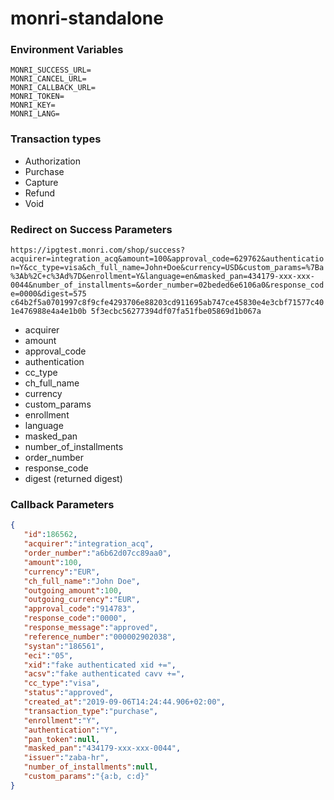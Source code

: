 # monri-standalone

### Environment Variables

```
MONRI_SUCCESS_URL=
MONRI_CANCEL_URL=
MONRI_CALLBACK_URL=
MONRI_TOKEN=
MONRI_KEY=
MONRI_LANG=
```

### Transaction types

* Authorization
* Purchase
* Capture
* Refund
* Void


### Redirect on Success Parameters

`https://ipgtest.monri.com/shop/success?acquirer=integration_acq&amount=100&approval_code=629762&authentication=Y&cc_type=visa&ch_full_name=John+Doe&currency=USD&custom_params=%7Ba%3Ab%2C+c%3Ad%7D&enrollment=Y&language=en&masked_pan=434179-xxx-xxx-0044&number_of_installments=&order_number=02beded6e6106a0&response_code=0000&digest=575 c64b2f5a0701997c8f9cfe4293706e88203cd911695ab747ce45830e4e3cbf71577c401e476988e4a4e1b0b 5f3ecbc56277394df07fa51fbe05869d1b067a`

* acquirer
* amount
* approval_code
* authentication
* cc_type
* ch_full_name
* currency
* custom_params
* enrollment
* language
* masked_pan
* number_of_installments
* order_number
* response_code
* digest (returned digest)

### Callback Parameters

```json
{
   "id":186562,
   "acquirer":"integration_acq",
   "order_number":"a6b62d07cc89aa0",
   "amount":100,
   "currency":"EUR",
   "ch_full_name":"John Doe",
   "outgoing_amount":100,
   "outgoing_currency":"EUR",
   "approval_code":"914783",
   "response_code":"0000",
   "response_message":"approved",
   "reference_number":"000002902038",
   "systan":"186561",
   "eci":"05",
   "xid":"fake authenticated xid +=",
   "acsv":"fake authenticated cavv +=",
   "cc_type":"visa",
   "status":"approved",
   "created_at":"2019-09-06T14:24:44.906+02:00",
   "transaction_type":"purchase",
   "enrollment":"Y",
   "authentication":"Y",
   "pan_token":null,
   "masked_pan":"434179-xxx-xxx-0044",
   "issuer":"zaba-hr",
   "number_of_installments":null,
   "custom_params":"{a:b, c:d}"
}
```

